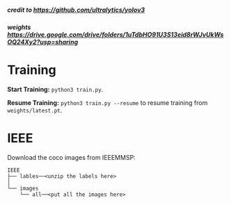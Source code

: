 ##### credit to https://github.com/ultralytics/yolov3
##### weights https://drive.google.com/drive/folders/1uTdbHO91U3S13eid8rWJvUkWsOQ24Xy2?usp=sharing

# Training

**Start Training:** `python3 train.py`.

**Resume Training:** `python3 train.py --resume` to resume training from `weights/latest.pt`.

# IEEE
  Download the coco images from IEEEMMSP:
  ```
  IEEE
  ├── lables──<unzip the labels here>
  │   
  └── images
      └── all──<put all the images here>
  

